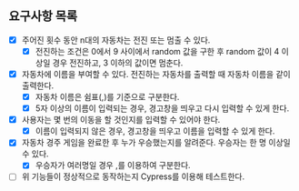 ## 요구사항 목록
- [x] 주어진 횟수 동안 n대의 자동차는 전진 또는 멈출 수 있다.
  - [x] 전진하는 조건은 0에서 9 사이에서 random 값을 구한 후 random 값이 4 이상일 경우 전진하고, 3 이하의 값이면 멈춘다.
- [x] 자동차에 이름을 부여할 수 있다. 전진하는 자동차를 출력할 때 자동차 이름을 같이 출력한다.
  - [x] 자동차 이름은 쉼표(,)를 기준으로 구분한다.
  - [x] 5자 이상의 이름이 입력되는 경우, 경고창을 띄우고 다시 입력할 수 있게 한다.
- [x] 사용자는 몇 번의 이동을 할 것인지를 입력할 수 있어야 한다.
  - [x] 이름이 입력되지 않은 경우, 경고창을 띄우고 이름을 입력할 수 있게 한다.
- [x] 자동차 경주 게임을 완료한 후 누가 우승했는지를 알려준다. 우승자는 한 명 이상일 수 있다.
  - [x] 우승자가 여러명일 경우 ,를 이용하여 구분한다.
- [ ] 위 기능들이 정상적으로 동작하는지 Cypress를 이용해 테스트한다.